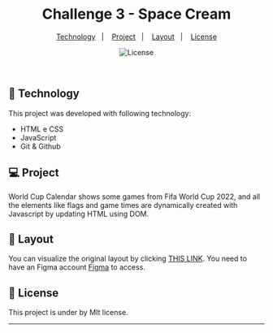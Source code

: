 
<h1 align="center"> Challenge 3 - Space Cream </h1>

<p align="center">
  <a href="#-technology">Technology</a>&nbsp;&nbsp;&nbsp;|&nbsp;&nbsp;&nbsp;
  <a href="#-project">Project</a>&nbsp;&nbsp;&nbsp;|&nbsp;&nbsp;&nbsp;
  <a href="#-layout">Layout</a>&nbsp;&nbsp;&nbsp;|&nbsp;&nbsp;&nbsp;
  <a href="#memo-license">License</a>
</p>

<p align="center">
  <img alt="License" src="https://img.shields.io/static/v1?label=license&message=MIT&color=49AA26&labelColor=000000">
</p>

<br>

## 🚀 Technology

This project was developed with following technology:

- HTML e CSS
- JavaScript 
- Git & Github

## 💻 Project

World Cup Calendar shows some games from Fifa World Cup 2022, and all the elements like flags and game times are dynamically created with Javascript by updating HTML using DOM.

## 🔖 Layout

You can visualize the original layout by clicking [THIS LINK](https://www.figma.com/file/pddZCuQIRLjk5dEHQ4L4YR/Stage-03---Grid-com-anima%C3%A7%C3%B5es/duplicate). You need to have an Figma account [Figma](https://figma.com) to access.

## :memo: License

This project is under by MIt license.

---
